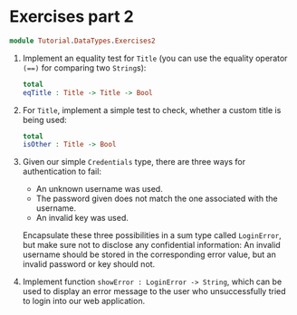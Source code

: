 # Exercises part 2

```idris
module Tutorial.DataTypes.Exercises2
```

1. Implement an equality test for `Title` (you can use the equality operator
   `(==)` for comparing two `String`s):

   ```idris
   total
   eqTitle : Title -> Title -> Bool
   ```

2. For `Title`, implement a simple test to check, whether a custom title is
   being used:

   ```idris
   total
   isOther : Title -> Bool
   ```

3. Given our simple `Credentials` type, there are three ways for authentication
   to fail:

   * An unknown username was used.
   * The password given does not match the one associated with the username.
   * An invalid key was used.

   Encapsulate these three possibilities in a sum type called `LoginError`, but
   make sure not to disclose any confidential information: An invalid username
   should be stored in the corresponding error value, but an invalid password or
   key should not.

4. Implement function `showError : LoginError -> String`, which can be used to
   display an error message to the user who unsuccessfully tried to login into
   our web application.

<!-- vi: filetype=idris2:syntax=markdown
-->
